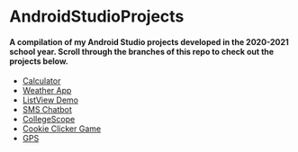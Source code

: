 # AndroidStudioProjects

#### A compilation of my Android Studio projects developed in the 2020-2021 school year. Scroll through the branches of this repo to check out the projects below.

- <a href="https://github.com/aadikatyal/AndroidStudioProjects/tree/calculator">Calculator</a>
- <a href="https://github.com/aadikatyal/AndroidStudioProjects/tree/weather">Weather App</a>
- <a href="https://github.com/aadikatyal/AndroidStudioProjects/tree/listview">ListView Demo</a>
- <a href="https://github.com/aadikatyal/AndroidStudioProjects/tree/sms">SMS Chatbot</a>
- <a href="https://github.com/aadikatyal/CollegeScope">CollegeScope</a>
- <a href="https://github.com/aadikatyal/AndroidStudioProjects/tree/cookie">Cookie Clicker Game</a>
- <a href="https://github.com/aadikatyal/AndroidStudioProjects/tree/gps">GPS</a>
